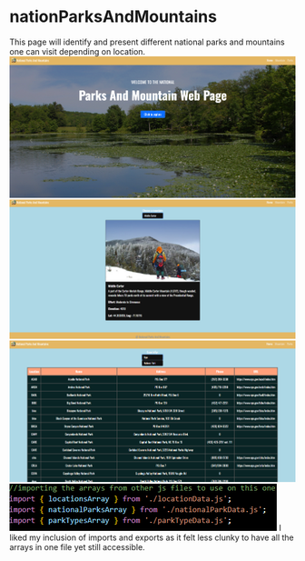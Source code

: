 # nationParksAndMountains
 This page will identify and present different national parks and mountains one can visit depending on location.
![Screenshot](https://github.com/MaximoMayo/nationParksAndMountains/blob/main/screenshots/1.png)
![Screenshot](https://github.com/MaximoMayo/nationParksAndMountains/blob/main/screenshots/2.png)
![Screenshot](https://github.com/MaximoMayo/nationParksAndMountains/blob/main/screenshots/3.png)
![Screenshot](https://github.com/MaximoMayo/nationParksAndMountains/blob/main/screenshots/4.png)
I liked my inclusion of imports and exports as it felt less clunky to have all the arrays in one file yet still accessible.
